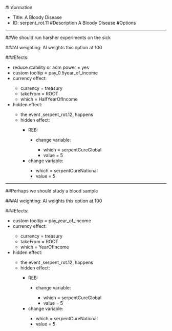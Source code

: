 #Information
 - Title: A Bloody Disease
 - ID: serpent_rot.11
#Description
A Bloody Disease
#Options

___
##We should run harsher experiments on the sick

###AI weighting:
AI weights this option at 100


###Efects:<ul><li>reduce stability or adm power = yes</li><li>custom tooltip = pay_0.5year_of_income</li><li>currency effect:</li><ul><li>currency = treasury</li><li>takeFrom = ROOT</li><li>which = HalfYearOfIncome</li></ul><li>hidden effect:</li><ul><li>the event ˻serpent_rot.12˼ happens</li><li>hidden effect:</li><ul><li>REB:</li><ul><li>change variable:</li><ul><li>which = serpentCureGlobal</li><li>value = 5</li></ul></ul><li>change variable:</li><ul><li>which = serpentCureNational</li><li>value = 5</li></ul></ul></ul></ul>

___
##Perhaps we should study a blood sample

###AI weighting:
AI weights this option at 100


###Efects:<ul><li>custom tooltip = pay_year_of_income</li><li>currency effect:</li><ul><li>currency = treasury</li><li>takeFrom = ROOT</li><li>which = YearOfIncome</li></ul><li>hidden effect:</li><ul><li>the event ˻serpent_rot.12˼ happens</li><li>hidden effect:</li><ul><li>REB:</li><ul><li>change variable:</li><ul><li>which = serpentCureGlobal</li><li>value = 5</li></ul></ul><li>change variable:</li><ul><li>which = serpentCureNational</li><li>value = 5</li></ul></ul></ul></ul>
